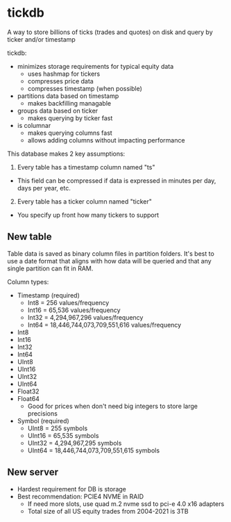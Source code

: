# tickdb

A way to store billions of ticks (trades and quotes) on disk and query by ticker and/or timestamp

tickdb:
  - minimizes storage requirements for typical equity data
    - uses hashmap for tickers 
    - compresses price data
    - compresses timestamp (when possible)
  - partitions data based on timestamp
    - makes backfilling managable
  - groups data based on ticker
    - makes querying by ticker fast
  - is columnar
    - makes querying columns fast
    - allows adding columns without impacting performance

This database makes 2 key assumptions:
1. Every table has a timestamp column named "ts"
  - This field can be compressed if data is expressed in minutes per day, days per year, etc.
2. Every table has a ticker column named "ticker"
  - You specify up front how many tickers to support

## New table

Table data is saved as binary column files in partition folders.
It's best to use a date format that aligns with how data will be queried and that any single partition can fit in RAM.

Column types:
- Timestamp (required)
  - Int8 = 256 values/frequency
  - Int16 = 65,536 values/frequency
  - Int32 = 4,294,967,296 values/frequency
  - Int64 = 18,446,744,073,709,551,616 values/frequency
- Int8
- Int16
- Int32
- Int64
- UInt8
- UInt16
- UInt32
- UInt64
- Float32
- Float64
  - Good for prices when don't need big integers to store large precisions
- Symbol (required)
  - UInt8 = 255 symbols
  - UInt16 = 65,535 symbols
  - UInt32 = 4,294,967,295 symbols
  - UInt64 = 18,446,744,073,709,551,615 symbols

## New server

- Hardest requirement for DB is storage
- Best recommendation: PCIE4 NVME in RAID
  - If need more slots, use quad m.2 nvme ssd to pci-e 4.0 x16 adapters
  - Total size of all US equity trades from 2004-2021 is 3TB


